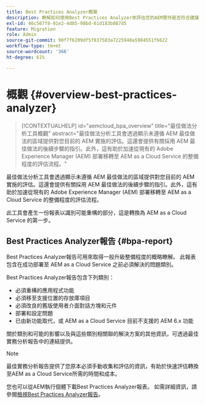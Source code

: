```yaml
---
title: Best Practices Analyzer概覽
description: 瞭解如何使用Best Practices Analyzer來評估您的AEM實作是否符合建議的最佳實務
exl-id: 46c567f8-91e2-4d85-98bd-61d183b887d5
feature: Migration
role: Admin
source-git-commit: 90f7f6209df5f837583a7225940a5984551f6622
workflow-type: tm+mt
source-wordcount: '366'
ht-degree: 61%

---
```


# 概觀 {#overview-best-practices-analyzer}

>[!CONTEXTUALHELP]
>id="aemcloud_bpa_overview"
>title="最佳做法分析工具概觀"
>abstract="最佳做法分析工具會透過顯示未遵循 AEM 最佳做法的區域提供對您目前的 AEM 實施的評估。這還會提供有關採用 AEM 最佳做法的後續步驟的指引。此外，這有助於加速從現有的 Adobe Experience Manager (AEM) 部署移轉至 AEM as a Cloud Service 的整備程度的評估流程。"

最佳做法分析工具會透過顯示未遵循 AEM 最佳做法的區域提供對您目前的 AEM 實施的評估。這還會提供有關採用 AEM 最佳做法的後續步驟的指引。此外，這有助於加速從現有的 Adobe Experience Manager (AEM) 部署移轉至 AEM as a Cloud Service 的整備程度的評估流程。

此工具會產生一份報表以識別可能重構的部分，這是轉換為 AEM as a Cloud Service 的第一步。

## Best Practices Analyzer報告 {#bpa-report}

Best Practices Analyzer報告可用來取得一般升級整備程度的概略瞭解。 此報表包含在成功部署至 AEM as a Cloud Service 之前必須解決的問題類別。

Best Practices Analyzer報告包含下列類別：

* 必須重構的應用程式功能
* 必須移至支援位置的存放庫項目
* 必須改良的舊版使用者介面對話方塊和元件
* 部署和設定問題
* 已由新功能取代，或 AEM as a Cloud Service 目前不支援的 AEM 6.x 功能

關於類別和可能的影響以及與這些類別相關聯的解決方案的其他資訊，可透過最佳實務分析報告中的連結提供。

>[!NOTE]
>最佳實務分析報告提供了您原本必須手動收集和評估的資訊，有助於快速評估轉換至AEM as a Cloud Service所需的時間和成本。

您也可以從AEM執行個體下載Best Practices Analyzer報表。 如需詳細資訊，請參閱[檢視Best Practices Analyzer報告](/help/journey-migration/best-practices-analyzer/using-best-practices-analyzer.md#viewing-report)。
